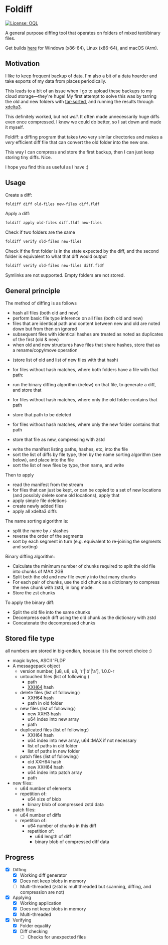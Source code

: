# Foldiff

[![License: OQL](https://badgers.space/badge/License/OQL/pink)](https://oql.avris.it/license/v1.2)

A general purpose diffing tool that operates on folders of mixed text/binary files.

Get builds [here](https://github.com/yellowsink/foldiff/releases/latest) for Windows (x86-64), Linux (x86-64), and macOS (Arm).

## Motivation

I like to keep frequent backup of data.
I'm also a bit of a data hoarder and take exports of my data from places periodically.

This leads to a bit of an issue when I go to upload these backups to my cloud storage—they're huge!
My first attempt to solve this was by tarring the old and new folders with
[tar-sorted](https://github.com/zholos/tar-sorted),
and running the results through [xdelta3](https://github.com/jmacd/xdelta).

This definitely worked, but not *well*. It often made unnecessarily huge diffs even once compressed.
I knew we could do better, so I sat down and made it myself.

Foldiff: a diffing program that takes two very similar directories and makes a *very* efficient diff
file that can convert the old folder into the new one.

This way I can compress and store the first backup, then I can just keep storing tiny diffs.
Nice.

I hope you find this as useful as I have :)

## Usage

Create a diff:
```sh
foldiff diff old-files new-files diff.fldf
```

Apply a diff:
```sh
foldiff apply old-files diff.fldf new-files
```

Check if two folders are the same
```sh
foldiff verify old-files new-files
```

Check if the first folder is in the state expected by the diff,
and the second folder is equivalent to what that diff would output
```sh
foldiff verify old-files new-files diff.fldf
```

Symlinks are not supported.
Empty folders are not stored.

## General principle

The method of diffing is as follows
- hash all files (both old and new)
- perform basic file type inference on all files (both old and new)
- files that are identical path and content between new and old are noted down but from then on ignored
- subsequent files with identical hashes are treated as noted as duplicates of the first (old & new)
- when old and new structures have files that share hashes, store that as a rename/copy/move operation
 * (store list of old and list of new files with that hash)
- for files without hash matches, where both folders have a file with that path:
 * run the binary diffing algorithm (below) on that file, to generate a diff, and store that
- for files without hash matches, where only the old folder contains that path
 * store that path to be deleted
- for files without hash matches, where only the new folder contains that path
 * store that file as new, compressing with zstd
- write the manifest listing paths, hashes, etc, into the file
- sort the list of diffs by file type, then by the name sorting algorithm (see below), and place into the file
- sort the list of new files by type, then name, and write

Then to apply
- read the manifest from the stream
- for files that can just be kept, or can be copied to a set of new locations (and possibly delete some old locations), apply that
- apply simple file deletions
- create newly added files
- apply all xdelta3 diffs

The name sorting algorithm is:
- split the name by `/` slashes
- reverse the order of the segments
- sort by each segment in turn (e.g. equivalent to re-joining the segments and sorting)

Binary diffing algorithm:
- Calculate the minimum number of chunks required to split the old file into chunks of MAX 2GB
- Split both the old and new file evenly into that many chunks
- For each pair of chunks, use the old chunk as a dictionary to compress the new chunk with zstd, in long mode.
- Store the zst chunks

To apply the binary diff:
- Split the old file into the same chunks
- Decompress each diff using the old chunk as the dictionary with zstd
- Concatenate the decompressed chunks

## Stored file type

all numbers are stored in big-endian, because it is the correct choice :)

- magic bytes, ASCII 'FLDF'
- A messagepack object
  - version number, [u8, u8, u8, 'r'|'b'|'a'], 1.0.0-r
  - untouched files (list of following:)
    * path
    * [XXH64](https://xxhash.com/) hash
  - delete files (list of following:)
    * XXH64 hash
    * path in old folder
  - new files (list of following:)
    * new XXH3 hash
    * u64 index into new array
    * path
  - duplicated files (list of following:)
    * XXH64 hash
    * u64 index into new array, u64::MAX if not necessary
    * list of paths in old folder
    * list of paths in new folder
  - patch files (list of following:)
    * old XXH64 hash
    * new XXH64 hash
    * u64 index into patch array
    * path
- new files:
  * u64 number of elements
  * repetition of:
    * u64 size of blob
    * binary blob of compressed zstd data
- patch files:
  * u64 number of diffs
  * repetition of:
    * u64 number of chunks in this diff
    * repetition of:
      * u64 length of diff
      * binary blob of compressed diff data

## Progress

- [x] Diffing
  * [x] Working diff generator
  * [x] Does not keep blobs in memory
  * [ ] Multi-threaded (zstd is multithreaded but scanning, diffing, and compression are not)
- [x] Applying
  * [x] Working application
  * [x] Does not keep blobs in memory
  * [x] Multi-threaded
- [x] Verifying
  * [x] Folder equality
  * [x] Diff checking
    - [ ] Checks for unexpected files
